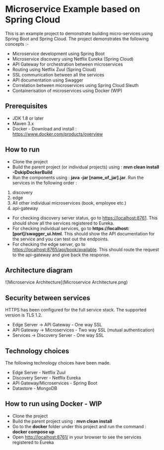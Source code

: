 # Microservice Example based on Spring Cloud
This is an example project to demonstrate building micro-services using Spring Boot and Spring Cloud. 
The project demonstrates the following concepts :-

* Microservice development using Spring Boot
* Microservice discovery using Netflix Eureka (Spring Cloud)
* API Gateway for orchestration between microservices
* Routing using Netflix Zuul (Spring Cloud)
* SSL communication between all the services
* API documentation using Swagger
* Correlation between microservices using Spring Cloud Sleuth
* Containerisation of microservices using Docker (WIP)

## Prerequisites
- JDK 1.8 or later
- Maven 3.x
- Docker - Download and install : <https://www.docker.com/products/overview>

## How to run
* Clone the project
* Build the parent project (or individual projects) using : __mvn clean install -DskipDockerBuild__
* Run the components using : __java -jar [name_of_jar].jar__. Run the services in the following order :
 1. discovery
 2. edge
 3. All other individual microservices (book, employee etc.)
 4. api-gateway
* For checking discovery server status, go to <https://localhost:8761>. This should show all the services registered to Eureka.
* For checking individual services, go to __https://localhost:[port]/swagger_ui.html__. This should show the API documentation for the service and you can test out the endpoints.
* For checking the edge server, go to <https://localhost:8765/api/book/available>. This should route the request to the api-gateway and give back the response.

## Architecture diagram
![Microservice Architecture](Microservice Architecture.png)

## Security between services
HTTPS has been configured for the full service stack. The supported version is TLS 1.2.
* Edge Server -> API Gateway - One way SSL
* API Gateway -> Microservices - Two way SSL (mutual authentication)
* Services -> Discovery Server - One way SSL

## Technology choices
The following technology choices have been made.
* Edge Server - Netflix Zuul
* Discovery Server - Netflix Eureka
* API Gateway/Microservices - Spring Boot
* Datastore - MongoDB

## How to run using Docker - WIP
* Clone the project
* Build the parent project using : __mvn clean install__
* Go to the __docker__ folder under this project and run the command : __docker compose up__
* Open <http://localhost:8761/> in your browser to see the services registered to Eureka
